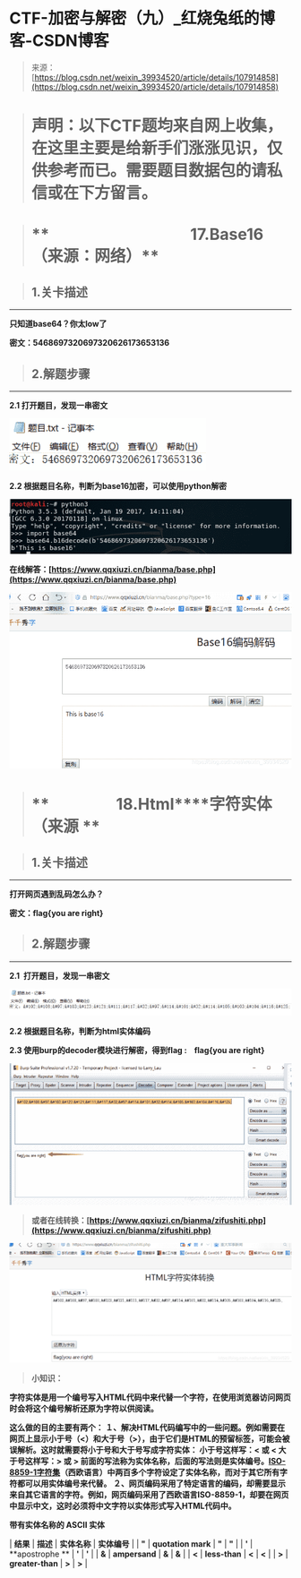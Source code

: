 <!--yml
category: 未分类
date: 2022-04-26 14:48:36
-->

# CTF-加密与解密（九）_红烧兔纸的博客-CSDN博客

> 来源：[https://blog.csdn.net/weixin_39934520/article/details/107914858](https://blog.csdn.net/weixin_39934520/article/details/107914858)

> # **声明：以下CTF题均来自网上收集，在这里主要是给新手们涨涨见识，仅供参考而已。需要题目数据包的请私信或在下方留言。**

> # **                                      17.Base16   （来源：网络）**

> ## **1.关卡描述**

* * *

**只知道base64？你太low了**

**密文：5468697320697320626173653136**

> ## **2.解题步骤**

* * *

**2.1 打开题目，发现一串密文**

**![](img/2b72a396e205ff75e2423e3bc2d45e14.png)**

**2.2 根据题目名称，判断为base16加密，可以使用python解密**

**![](img/9a098bfc02fffe954d66f178a7b94ecb.png)**

**在线解答：[https://www.qqxiuzi.cn/bianma/base.php](https://www.qqxiuzi.cn/bianma/base.php)**

![](img/64129fd4c2e5fffe31f9218b41ca64d0.png)

> # **                  18.**Html********字符实体**   （来源 **

> ## **1.关卡描述**

* * *

**打开网页遇到乱码怎么办？**

**密文：&#102;&#108;&#97;&#103;&#123;&#121;&#111;&#117;&#32;&#97;&#114;&#101;&#32;&#114;&#105;&#103;&#104;&#116;&#125;**

> ## **2.解题步骤**

* * *

**2.1  打开题目，发现一串密文**

**![](img/cba50636c3086eac72b9ad38b4f514a5.png)**

**2.2 根据题目名称，判断为html实体编码**

**2.3 使用burp的decoder模块进行解密，得到flag :    flag{you are right}**

![](img/72de8ee4b0ad8a05527db6ea1a980771.png)

> **或者在线转换：[https://www.qqxiuzi.cn/bianma/zifushiti.php](https://www.qqxiuzi.cn/bianma/zifushiti.php)**

![](img/c2d64873f865f3a566a7a721578896e5.png)

> **小知识：**

**字符实体是用一个编号写入HTML代码中来代替一个字符，在使用浏览器访问网页时会将这个编号解析还原为字符以供阅读。**

**这么做的目的主要有两个：
１、解决HTML代码编写中的一些问题。例如需要在网页上显示小于号（<）和大于号（>），由于它们是HTML的预留标签，可能会被误解析。这时就需要将小于号和大于号写成字符实体：
小于号这样写：&lt; 或 &#60;
大于号这样写：&gt; 或 &#62;
前面的写法称为实体名称，后面的写法则是实体编号。[ISO-8859-1字符集](https://www.qqxiuzi.cn/wz/zixun/1681.htm)（西欧语言）中两百多个字符设定了实体名称，而对于其它所有字符都可以用实体编号来代替。
２、网页编码采用了特定语言的编码，却需要显示来自其它语言的字符。例如，网页编码采用了西欧语言ISO-8859-1，却要在网页中显示中文，这时必须将中文字符以实体形式写入HTML代码中。**

**带有实体名称的 ASCII 实体**

| **结果** | **描述** | **实体名称** | **实体编号** |
| **"** | **quotation mark** | **&quot;** | **&#34;** |
| **'** | **apostrophe ** | **&apos;** | **&#39;** |
| **&** | **ampersand** | **&amp;** | **&#38;** |
| **<** | **less-than** | **&lt;** | **&#60;** |
| **>** | **greater-than** | **&gt;** | **&#62;** |